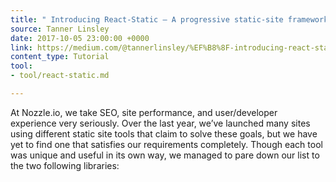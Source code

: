 ```yaml
---
title: " Introducing React-Static — A progressive static-site framework for React!"
source: Tanner Linsley
date: 2017-10-05 23:00:00 +0000
link: https://medium.com/@tannerlinsley/%EF%B8%8F-introducing-react-static-a-progressive-static-site-framework-for-react-3470d2a51ebc
content_type: Tutorial
tool:
- tool/react-static.md

---
```

At Nozzle.io, we take SEO, site performance, and user/developer experience very seriously. Over the last year, we’ve launched many sites using different static site tools that claim to solve these goals, but we have yet to find one that satisfies our requirements completely. Though each tool was unique and useful in its own way, we managed to pare down our list to the two following libraries:
